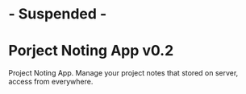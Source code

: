 # - Suspended - 
# Porject Noting App v0.2
Project Noting App. Manage your project notes that stored on server, access from everywhere.
